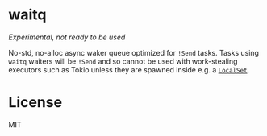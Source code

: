 # waitq

*Experimental, not ready to be used*

No-std, no-alloc async waker queue optimized for `!Send` tasks. Tasks using `waitq` waiters will be `!Send` and so cannot be used with work-stealing executors such as Tokio unless they are spawned inside e.g. a [`LocalSet`](https://docs.rs/tokio/latest/tokio/task/struct.LocalSet.html).

# License

MIT
